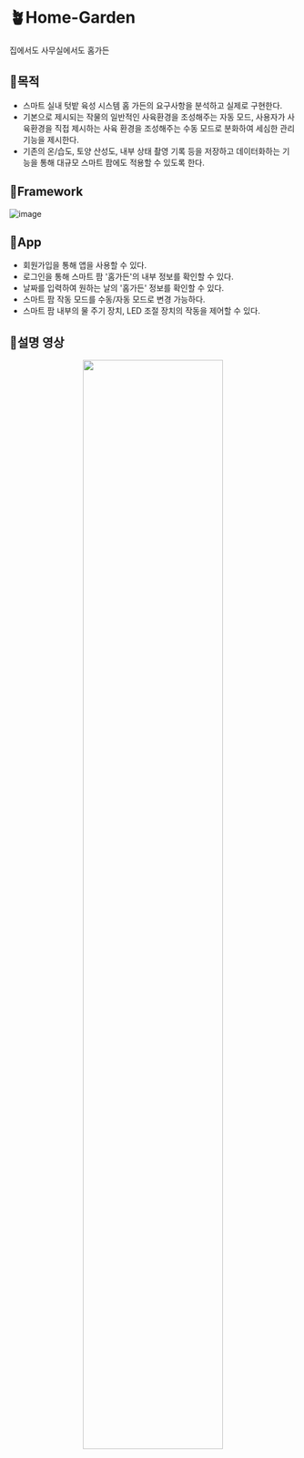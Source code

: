 # 🪴Home-Garden
집에서도 사무실에서도 홈가든

## 🌱목적
* 스마트 실내 텃밭 육성 시스템 홈 가든의 요구사항을 분석하고 실제로 구현한다.
* 기본으로 제시되는 작물의 일반적인 사육환경을 조성해주는 자동 모드, 사용자가 사육환경을 직접 제시하는 사육 환경을 조성해주는 수동 모드로 분화하여 세심한 관리 기능을 제시한다. 
* 기존의 온/습도, 토양 산성도, 내부 상태 촬영 기록 등을 저장하고 데이터화하는 기능을 통해 대규모 스마트 팜에도 적용할 수 있도록 한다.

## 🌱Framework
![image](https://user-images.githubusercontent.com/35029025/150447427-5c0ce479-d43f-4060-a19c-442c66ea27b5.png)

## 🌱App
* 회원가입을 통해 앱을 사용할 수 있다.
* 로그인을 통해 스마트 팜 '홈가든'의 내부 정보를 확인할 수 있다.
* 날짜를 입력하여 원하는 날의 '홈가든' 정보를 확인할 수 있다.
* 스마트 팜 작동 모드를 수동/자동 모드로 변경 가능하다.
* 스마트 팜 내부의 물 주기 장치, LED 조절 장치의 작동을 제어할 수 있다.

## 🌱설명 영상
<p align="center"> <a href="https://youtu.be/UlssnH4wcrM" target="_blank"><img src="https://user-images.githubusercontent.com/35029025/151739580-888e406f-90dc-4fdc-bd33-2dd8919af193.png" width="70%"></p></a>
